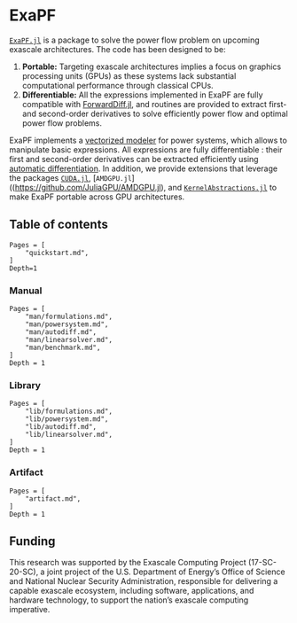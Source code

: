 # ExaPF

[`ExaPF.jl`](https://github.com/exanauts/ExaPF.jl) is a
package to solve the power flow problem on upcoming exascale architectures.
The code has been designed to be:
1. **Portable:** Targeting exascale architectures implies a focus on graphics processing units (GPUs) as these systems lack substantial computational performance through classical CPUs.
1. **Differentiable:** All the expressions implemented in ExaPF are fully compatible with [ForwardDiff.jl](https://github.com/JuliaDiff/ForwardDiff.jl/), and routines are provided to extract first- and second-order derivatives to solve efficiently power flow and optimal power flow problems.

ExaPF implements a [vectorized modeler](man/formulations.md) for power systems, which allows
to manipulate basic expressions. All expressions are fully differentiable :
their first and second-order derivatives can be extracted efficiently
using [automatic differentiation](man/autodiff.md). In addition, we provide extensions that
leverage the packages [`CUDA.jl`](https://github.com/JuliaGPU/CUDA.jl), [`AMDGPU.jl`]((https://github.com/JuliaGPU/AMDGPU.jl), and
[`KernelAbstractions.jl`](https://github.com/JuliaGPU/KernelAbstractions.jl) to make ExaPF portable across GPU architectures.


## Table of contents

```@contents
Pages = [
    "quickstart.md",
]
Depth=1
```

### Manual

```@contents
Pages = [
    "man/formulations.md",
    "man/powersystem.md",
    "man/autodiff.md",
    "man/linearsolver.md",
    "man/benchmark.md",
]
Depth = 1
```

### Library

```@contents
Pages = [
    "lib/formulations.md",
    "lib/powersystem.md",
    "lib/autodiff.md",
    "lib/linearsolver.md",
]
Depth = 1
```

### Artifact
```@contents
Pages = [
    "artifact.md",
]
Depth = 1
```


## Funding

This research was supported by the Exascale Computing Project (17-SC-20-SC),
a joint project of the U.S. Department of Energy’s Office of Science and
National Nuclear Security Administration, responsible for delivering a
capable exascale ecosystem, including software, applications, and hardware
technology, to support the nation’s exascale computing imperative.
